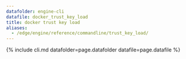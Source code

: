 ```yaml
---
datafolder: engine-cli
datafile: docker_trust_key_load
title: docker trust key load
aliases:
  - /edge/engine/reference/commandline/trust_key_load/
---
```

<!--
This page is automatically generated from Docker's source code. If you want to
suggest a change to the text that appears here, open a ticket or pull request
in the source repository on GitHub:

https://github.com/docker/cli
-->

{% include cli.md datafolder=page.datafolder datafile=page.datafile %}
